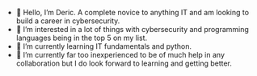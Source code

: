 - 👋 Hello, I’m Deric. A complete novice to anything IT and am looking to build a career in cybersecurity.
- 👀 I’m interested in a lot of things with cybersecurity and programming languages being in the top 5 on my list.
- 🌱 I’m currently learning IT fundamentals and python.
- 💞️ I’m currently far too inexperienced to be of much help in any collaboration but I do look forward to learning and getting better.

<!---
DNKK28/DNKK28 is a ✨ special ✨ repository because its `README.md` (this file) appears on your GitHub profile.
You can click the Preview link to take a look at your changes.
--->
